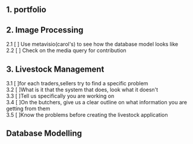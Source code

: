 
## 1. portfolio

## 2. Image Processing

2.1 [ ] Use metavisio(carol's) to see how the database model looks like  
2.2 [ ] Check on the media query for contribution

## 3. Livestock Management

3.1 [ ]for each traders,sellers try to find a specific problem  
3.2 [ ]What is it that the system that does, look what it doesn't    
3.3 [ ]Tell us specifically you are working on  
3.4 [ ]On the butchers, give us a clear outline on what information you are getting from them  
3.5 [ ]Know the problems before creating the livestock application

## Database Modelling
